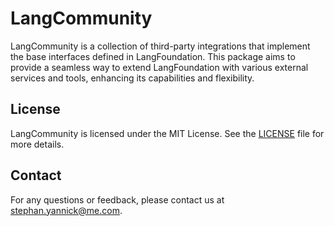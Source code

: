 # LangCommunity

LangCommunity is a collection of third-party integrations that implement the base interfaces defined in LangFoundation. This package aims to provide a seamless way to extend LangFoundation with various external services and tools, enhancing its capabilities and flexibility.


## License

LangCommunity is licensed under the MIT License. See the [LICENSE](LICENSE) file for more details.

## Contact

For any questions or feedback, please contact us at [stephan.yannick@me.com](mailto:stephan.yannick@me.com).
